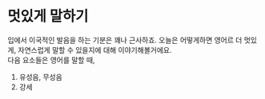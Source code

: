# 멋있게 말하기
입에서 이국적인 발음을 하는 기분은 꽤나 근사하죠. 오늘은 어떻게하면 영어르 더 멋있게, 자연스럽게 말할 수 있을지에 대해 이야기해볼거에요.<br>
다음 요소들은 영어를 말할 때, 
1. 유성음, 무성음
1. 강세
